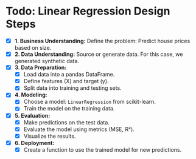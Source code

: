# Todo: Linear Regression Design Steps

- [x] **1. Business Understanding:** Define the problem: Predict house prices based on size.
- [x] **2. Data Understanding:** Source or generate data. For this case, we generated synthetic data.
- [x] **3. Data Preparation:**
    - [x] Load data into a pandas DataFrame.
    - [x] Define features (X) and target (y).
    - [x] Split data into training and testing sets.
- [x] **4. Modeling:**
    - [x] Choose a model: `LinearRegression` from scikit-learn.
    - [x] Train the model on the training data.
- [x] **5. Evaluation:**
    - [x] Make predictions on the test data.
    - [x] Evaluate the model using metrics (MSE, R²).
    - [x] Visualize the results.
- [x] **6. Deployment:**
    - [x] Create a function to use the trained model for new predictions.
